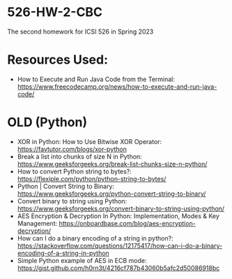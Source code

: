 # 526-HW-2-CBC
The second homework for ICSI 526 in Spring 2023


# Resources Used:
- How to Execute and Run Java Code from the Terminal: https://www.freecodecamp.org/news/how-to-execute-and-run-java-code/



# OLD (Python)
- XOR in Python: How to Use Bitwise XOR Operator: https://favtutor.com/blogs/xor-python
- Break a list into chunks of size N in Python: https://www.geeksforgeeks.org/break-list-chunks-size-n-python/
- How to convert Python string to bytes?: https://flexiple.com/python/python-string-to-bytes/
- Python | Convert String to Binary: https://www.geeksforgeeks.org/python-convert-string-to-binary/
- Convert binary to string using Python: https://www.geeksforgeeks.org/convert-binary-to-string-using-python/
- AES Encryption & Decryption In Python: Implementation, Modes & Key Management: https://onboardbase.com/blog/aes-encryption-decryption/
- How can I do a binary encoding of a string in python?: https://stackoverflow.com/questions/12175417/how-can-i-do-a-binary-encoding-of-a-string-in-python
- Simple Python example of AES in ECB mode: https://gist.github.com/h0rn3t/4216cf787b43060b5afc2d50086918bc
